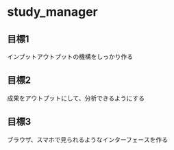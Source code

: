 # study_manager
## 目標1
インプットアウトプットの機構をしっかり作る
## 目標2
成果をアウトプットにして、分析できるようにする
## 目標3
ブラウザ、スマホで見られるようなインターフェースを作る

